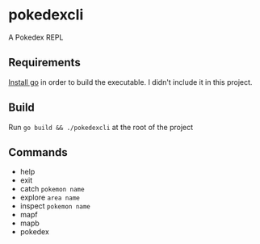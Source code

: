 # pokedexcli
A Pokedex REPL

## Requirements
[Install go](https://go.dev/doc/install) in order to build the executable. I didn't include it in this project.

## Build
Run `go build && ./pokedexcli` at the root of the project

## Commands
- help
- exit
- catch `pokemon name`
- explore `area name`
- inspect `pokemon name`
- mapf
- mapb
- pokedex
